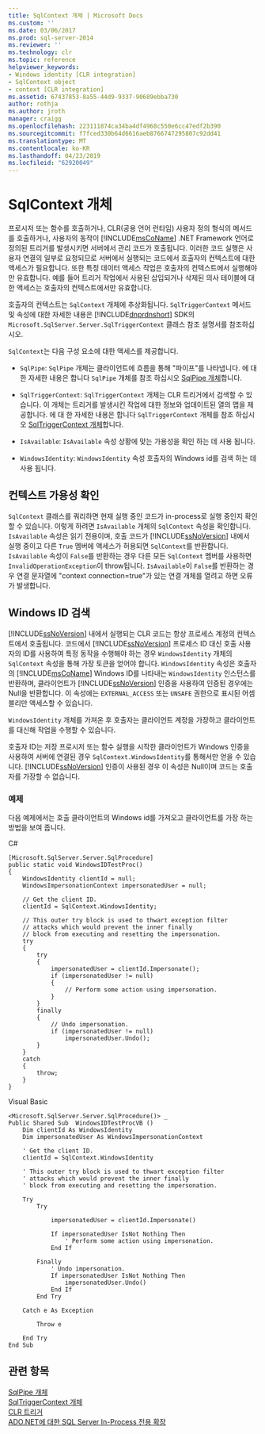 ```yaml
---
title: SqlContext 개체 | Microsoft Docs
ms.custom: ''
ms.date: 03/06/2017
ms.prod: sql-server-2014
ms.reviewer: ''
ms.technology: clr
ms.topic: reference
helpviewer_keywords:
- Windows identity [CLR integration]
- SqlContext object
- context [CLR integration]
ms.assetid: 67437853-8a55-44d9-9337-90689ebba730
author: rothja
ms.author: jroth
manager: craigg
ms.openlocfilehash: 223111874ca34ba4df4968c550e6cc47edf2b390
ms.sourcegitcommit: f7fced330b64d6616aeb8766747295807c92dd41
ms.translationtype: MT
ms.contentlocale: ko-KR
ms.lasthandoff: 04/23/2019
ms.locfileid: "62920049"
---
```

# <a name="sqlcontext-object"></a>SqlContext 개체
  프로시저 또는 함수를 호출하거나, CLR(공용 언어 런타임) 사용자 정의 형식의 메서드를 호출하거나, 사용자의 동작이 [!INCLUDE[msCoName](../../includes/msconame-md.md)] .NET Framework 언어로 정의된 트리거를 발생시키면 서버에서 관리 코드가 호출됩니다. 이러한 코드 실행은 사용자 연결의 일부로 요청되므로 서버에서 실행되는 코드에서 호출자의 컨텍스트에 대한 액세스가 필요합니다. 또한 특정 데이터 액세스 작업은 호출자의 컨텍스트에서 실행해야만 유효합니다. 예를 들어 트리거 작업에서 사용된 삽입되거나 삭제된 의사 테이블에 대한 액세스는 호출자의 컨텍스트에서만 유효합니다.  
  
 호출자의 컨텍스트는 `SqlContext` 개체에 추상화됩니다. `SqlTriggerContext` 메서드 및 속성에 대한 자세한 내용은 [!INCLUDE[dnprdnshort](../../includes/dnprdnshort-md.md)] SDK의 `Microsoft.SqlServer.Server.SqlTriggerContext` 클래스 참조 설명서를 참조하십시오.  
  
 `SqlContext`는 다음 구성 요소에 대한 액세스를 제공합니다.  
  
-   `SqlPipe`: `SqlPipe` 개체는 클라이언트에 흐름을 통해 "파이프"를 나타냅니다. 에 대 한 자세한 내용은 합니다 `SqlPipe` 개체를 참조 하십시오 [SqlPipe 개체](sqlpipe-object.md)합니다.  
  
-   `SqlTriggerContext`: `SqlTriggerContext` 개체는 CLR 트리거에서 검색할 수 있습니다. 이 개체는 트리거를 발생시킨 작업에 대한 정보와 업데이트된 열의 맵을 제공합니다. 에 대 한 자세한 내용은 합니다 `SqlTriggerContext` 개체를 참조 하십시오 [SqlTriggerContext 개체](sqltriggercontext-object.md)합니다.  
  
-   `IsAvailable`: `IsAvailable` 속성 상황에 맞는 가용성을 확인 하는 데 사용 됩니다.  
  
-   `WindowsIdentity`: `WindowsIdentity` 속성 호출자의 Windows id를 검색 하는 데 사용 됩니다.  
  
## <a name="determining-context-availability"></a>컨텍스트 가용성 확인  
 `SqlContext` 클래스를 쿼리하면 현재 실행 중인 코드가 in-process로 실행 중인지 확인할 수 있습니다. 이렇게 하려면 `IsAvailable` 개체의 `SqlContext` 속성을 확인합니다. `IsAvailable` 속성은 읽기 전용이며, 호출 코드가 [!INCLUDE[ssNoVersion](../../includes/ssnoversion-md.md)] 내에서 실행 중이고 다른 `True` 멤버에 액세스가 허용되면 `SqlContext`를 반환합니다. `IsAvailable` 속성이 `False`를 반환하는 경우 다른 모든 `SqlContext` 멤버를 사용하면 `InvalidOperationException`이 throw됩니다. `IsAvailable`이 `False`를 반환하는 경우 연결 문자열에 "context connection=true"가 있는 연결 개체를 열려고 하면 오류가 발생합니다.  
  
## <a name="retrieving-windows-identity"></a>Windows ID 검색  
 [!INCLUDE[ssNoVersion](../../includes/ssnoversion-md.md)] 내에서 실행되는 CLR 코드는 항상 프로세스 계정의 컨텍스트에서 호출됩니다. 코드에서 [!INCLUDE[ssNoVersion](../../includes/ssnoversion-md.md)] 프로세스 ID 대신 호출 사용자의 ID를 사용하여 특정 동작을 수행해야 하는 경우 `WindowsIdentity` 개체의 `SqlContext` 속성을 통해 가장 토큰을 얻어야 합니다. `WindowsIdentity` 속성은 호출자의 [!INCLUDE[msCoName](../../includes/msconame-md.md)] Windows ID를 나타내는 `WindowsIdentity` 인스턴스를 반환하며, 클라이언트가 [!INCLUDE[ssNoVersion](../../includes/ssnoversion-md.md)] 인증을 사용하여 인증된 경우에는 Null을 반환합니다. 이 속성에는 `EXTERNAL_ACCESS` 또는 `UNSAFE` 권한으로 표시된 어셈블리만 액세스할 수 있습니다.  
  
 `WindowsIdentity` 개체를 가져온 후 호출자는 클라이언트 계정을 가장하고 클라이언트를 대신해 작업을 수행할 수 있습니다.  
  
 호출자 ID는 저장 프로시저 또는 함수 실행을 시작한 클라이언트가 Windows 인증을 사용하여 서버에 연결된 경우 `SqlContext.WindowsIdentity`를 통해서만 얻을 수 있습니다. [!INCLUDE[ssNoVersion](../../includes/ssnoversion-md.md)] 인증이 사용된 경우 이 속성은 Null이며 코드는 호출자를 가장할 수 없습니다.  
  
### <a name="example"></a>예제  
 다음 예제에서는 호출 클라이언트의 Windows id를 가져오고 클라이언트를 가장 하는 방법을 보여 줍니다.  
  
 C#  
  
```  
[Microsoft.SqlServer.Server.SqlProcedure]  
public static void WindowsIDTestProc()  
{  
    WindowsIdentity clientId = null;  
    WindowsImpersonationContext impersonatedUser = null;  
  
    // Get the client ID.  
    clientId = SqlContext.WindowsIdentity;  
  
    // This outer try block is used to thwart exception filter   
    // attacks which would prevent the inner finally   
    // block from executing and resetting the impersonation.  
    try  
    {  
        try  
        {  
            impersonatedUser = clientId.Impersonate();  
            if (impersonatedUser != null)  
            {  
                // Perform some action using impersonation.  
            }  
        }  
        finally  
        {  
            // Undo impersonation.  
            if (impersonatedUser != null)  
                impersonatedUser.Undo();  
        }  
    }  
    catch  
    {  
        throw;  
    }  
}  
```  
  
 Visual Basic  
  
```  
<Microsoft.SqlServer.Server.SqlProcedure()> _  
Public Shared Sub  WindowsIDTestProcVB ()  
    Dim clientId As WindowsIdentity  
    Dim impersonatedUser As WindowsImpersonationContext  
  
    ' Get the client ID.  
    clientId = SqlContext.WindowsIdentity  
  
    ' This outer try block is used to thwart exception filter   
    ' attacks which would prevent the inner finally   
    ' block from executing and resetting the impersonation.  
  
    Try  
        Try  
  
            impersonatedUser = clientId.Impersonate()  
  
            If impersonatedUser IsNot Nothing Then  
                ' Perform some action using impersonation.  
            End If  
  
        Finally  
            ' Undo impersonation.  
            If impersonatedUser IsNot Nothing Then  
                impersonatedUser.Undo()  
            End If  
        End Try  
  
    Catch e As Exception  
  
        Throw e  
  
    End Try  
End Sub  
```  
  
## <a name="see-also"></a>관련 항목  
 [SqlPipe 개체](sqlpipe-object.md)   
 [SqlTriggerContext 개체](sqltriggercontext-object.md)   
 [CLR 트리거](../../database-engine/dev-guide/clr-triggers.md)   
 [ADO.NET에 대한 SQL Server In-Process 전용 확장](sql-server-in-process-specific-extensions-to-ado-net.md)  
  
  
